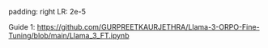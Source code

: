 padding: right
LR: 2e-5


Guide 1: https://github.com/GURPREETKAURJETHRA/Llama-3-ORPO-Fine-Tuning/blob/main/Llama_3_FT.ipynb